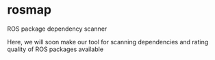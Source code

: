 # rosmap
ROS package dependency scanner

Here, we will soon make our tool for scanning dependencies and rating quality of ROS packages available
